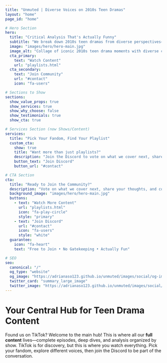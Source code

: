 ```yaml
---
title: "Unmuted | Diverse Voices on 2010s Teen Dramas"
layout: "home"
page_id: "home"

# Hero Section
hero:
  title: "Critical Analysis That's Actually Funny"
  subtitle: "We break down 2010s teen dramas from diverse perspectives—unpacking the good rep, calling out the problematic stuff, and making media literacy entertaining."
  image: "images/hero/hero-main.jpg"
  image_alt: "Collage of iconic 2010s teen drama moments with diverse cultural lens"
  cta_primary:
    text: "Watch Content"
    url: "playlists.html"
  cta_secondary:
    text: "Join Community"
    url: "#contact"
    icon: "fa-users"

# Sections to Show
sections:
  show_value_props: true
  show_services: true
  show_why_choose: false
  show_testimonials: true
  show_cta: true

# Services Section (now Shows/Content)
services:
  title: "Pick Your Fandom, Find Your Playlist"
  custom_cta:
    show: true
    title: "Want more than just playlists?"
    description: "Join the Discord to vote on what we cover next, share your thoughts, and connect with other fans"
    button_text: "Join Discord"
    button_url: "#contact"

# CTA Section
cta:
  title: "Ready to Join the Community?"
  description: "Vote on what we cover next, share your thoughts, and connect with other fans"
  background_image: "images/hero/hero-main.jpg"
  buttons:
    - text: "Watch More Content"
      url: "playlists.html"
      icon: "fa-play-circle"
      style: "primary"
    - text: "Join Discord"
      url: "#contact"
      icon: "fa-users"
      style: "white"
  guarantee:
    icon: "fa-heart"
    text: "Free to Join • No Gatekeeping • Actually Fun"

# SEO
seo:
  canonical: "/"
  og_type: "website"
  og_image: "https://adrianaso123.github.io/unmuted/images/social/og-image.jpg"
  twitter_card: "summary_large_image"
  twitter_image: "https://adrianaso123.github.io/unmuted/images/social/twitter-card.jpg"
---
```


# Your Central Hub for Teen Drama Content

Found us on TikTok? Welcome to the main hub! This is where all our **full content** lives—complete episodes, deep dives, and analysis organized by show. TikTok is for discovery, but this is where you watch everything. Pick your fandom, explore different voices, then join the Discord to be part of the conversation.
